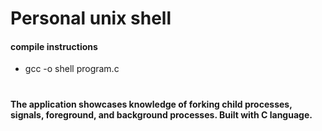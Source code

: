 # Personal unix shell

#### compile instructions
- gcc -o shell program.c
# 
#### The application showcases knowledge of forking child processes, signals, foreground, and background processes. Built with C language.
